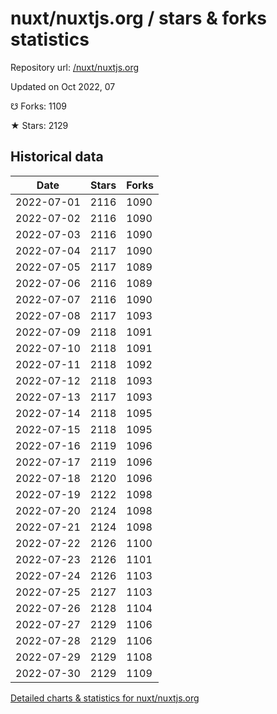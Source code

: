 # nuxt/nuxtjs.org / stars & forks statistics

Repository url: [/nuxt/nuxtjs.org](https://github.com/nuxt/nuxtjs.org)

Updated on Oct 2022, 07

☋ Forks: 1109

★ Stars: 2129

## Historical data
| Date | Stars | Forks |
|------|-------|-------|
| 2022-07-01 | 2116 | 1090 | 
| 2022-07-02 | 2116 | 1090 | 
| 2022-07-03 | 2116 | 1090 | 
| 2022-07-04 | 2117 | 1090 | 
| 2022-07-05 | 2117 | 1089 | 
| 2022-07-06 | 2116 | 1089 | 
| 2022-07-07 | 2116 | 1090 | 
| 2022-07-08 | 2117 | 1093 | 
| 2022-07-09 | 2118 | 1091 | 
| 2022-07-10 | 2118 | 1091 | 
| 2022-07-11 | 2118 | 1092 | 
| 2022-07-12 | 2118 | 1093 | 
| 2022-07-13 | 2117 | 1093 | 
| 2022-07-14 | 2118 | 1095 | 
| 2022-07-15 | 2118 | 1095 | 
| 2022-07-16 | 2119 | 1096 | 
| 2022-07-17 | 2119 | 1096 | 
| 2022-07-18 | 2120 | 1096 | 
| 2022-07-19 | 2122 | 1098 | 
| 2022-07-20 | 2124 | 1098 | 
| 2022-07-21 | 2124 | 1098 | 
| 2022-07-22 | 2126 | 1100 | 
| 2022-07-23 | 2126 | 1101 | 
| 2022-07-24 | 2126 | 1103 | 
| 2022-07-25 | 2127 | 1103 | 
| 2022-07-26 | 2128 | 1104 | 
| 2022-07-27 | 2129 | 1106 | 
| 2022-07-28 | 2129 | 1106 | 
| 2022-07-29 | 2129 | 1108 | 
| 2022-07-30 | 2129 | 1109 | 


[Detailed charts & statistics for nuxt/nuxtjs.org](https://reviewgithub.com/rep/nuxt/nuxtjs.org)
